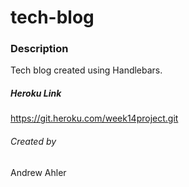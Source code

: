 # tech-blog


### Description 
Tech blog created using Handlebars.


##### Heroku Link
https://git.heroku.com/week14project.git

###### Created by
Andrew Ahler
